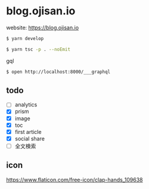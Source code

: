 # blog.ojisan.io

website: https://blog.ojisan.io

```sh
$ yarn develop

$ yarn tsc -p . --noEmit
```

gql

```sh
$ open http://localhost:8000/___graphql
```

## todo

- [ ] analytics
- [x] prism
- [x] image
- [x] toc
- [x] first article
- [x] social share
- [ ] 全文検索

## icon

https://www.flaticon.com/free-icon/clap-hands_109638
